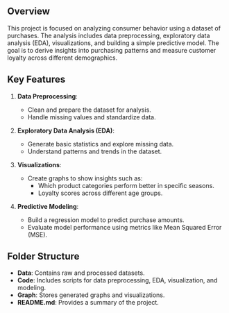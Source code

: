 ## Overview
This project is focused on analyzing consumer behavior using a dataset of purchases. The analysis includes data preprocessing, exploratory data analysis (EDA), visualizations, and building a simple predictive model. The goal is to derive insights into purchasing patterns and measure customer loyalty across different demographics.

## Key Features
1. **Data Preprocessing**:
   - Clean and prepare the dataset for analysis.
   - Handle missing values and standardize data.

2. **Exploratory Data Analysis (EDA)**:
   - Generate basic statistics and explore missing data.
   - Understand patterns and trends in the dataset.

3. **Visualizations**:
   - Create graphs to show insights such as:
     - Which product categories perform better in specific seasons.
     - Loyalty scores across different age groups.

4. **Predictive Modeling**:
   - Build a regression model to predict purchase amounts.
   - Evaluate model performance using metrics like Mean Squared Error (MSE).

## Folder Structure
- **Data**: Contains raw and processed datasets.
- **Code**: Includes scripts for data preprocessing, EDA, visualization, and modeling.
- **Graph**: Stores generated graphs and visualizations.
- **README.md**: Provides a summary of the project.
